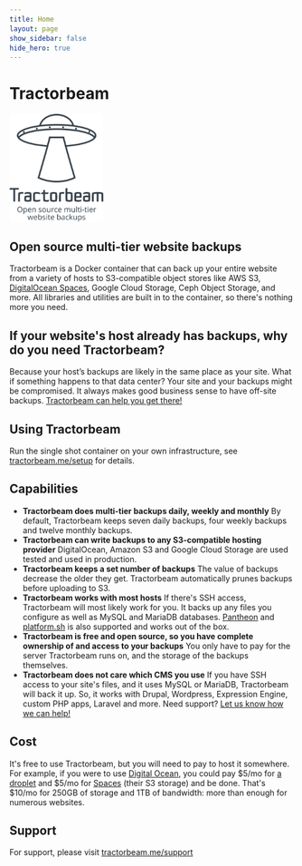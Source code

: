 ```yaml
---
title: Home
layout: page
show_sidebar: false
hide_hero: true
---
```


# Tractorbeam


<img src="/images/logo.svg" class="is-pulled-right is-one-third" width="33%"/>


## Open source multi-tier website backups

Tractorbeam is a Docker container that can back up your entire website from a variety of hosts to S3-compatible object stores like AWS S3, [DigitalOcean Spaces](https://www.digitalocean.com/products/spaces/?refcode=5fb69d9c62e4), Google Cloud Storage, Ceph Object Storage, and more.  All libraries and utilities are built in to the container, so there's nothing more you need.


## If your website's host already has backups, why do you need Tractorbeam?

Because your host’s backups are likely in the same place as your site. What if something happens to that data center? Your site and your backups might be compromised. It always makes good business sense to have off-site backups. [Tractorbeam can help you get there!](/support/)


## Using Tractorbeam

Run the single shot container on your own infrastructure, see [tractorbeam.me/setup](/setup/) for details.


## Capabilities

*   **Tractorbeam does multi-tier backups daily, weekly and monthly**
By default, Tractorbeam keeps seven daily backups, four weekly backups and twelve monthly backups.
*   **Tractorbeam can write backups to any S3-compatible hosting provider**
DigitalOcean, Amazon S3 and Google Cloud Storage are used tested and used in production.
*   **Tractorbeam keeps a set number of backups**
The value of backups decrease the older they get. Tractorbeam automatically prunes backups before uploading to S3. 
*   **Tractorbeam works with most hosts**
If there's SSH access, Tractorbeam will most likely work for you. It backs up any files you configure as well as MySQL and MariaDB databases. [Pantheon](https://pantheon.io/) and [platform.sh](https://platform.sh/) is also supported and works out of the box.
*   **Tractorbeam is free and open source, so you have complete ownership of and access to your backups**
You only have to pay for the server Tractorbeam runs on, and the storage of the backups themselves.
*   **Tractorbeam does not care which CMS you use**
If you have SSH access to your site's files, and it uses MySQL or MariaDB, Tractorbeam will back it up. So, it works with Drupal, Wordpress, Expression Engine, custom PHP apps, Laravel and more. Need support? [Let us know how we can help!](/support/)    

## Cost

It's free to use Tractorbeam, but you will need to pay to host it somewhere. For example, if you were to use [Digital Ocean](https://m.do.co/c/5fb69d9c62e4), you could pay $5/mo for [a droplet](https://www.digitalocean.com/products/droplets/?refcode=5fb69d9c62e4) and $5/mo for [Spaces](https://www.digitalocean.com/products/spaces/?refcode=5fb69d9c62e4) (their S3 storage) and be done. That's $10/mo for 250GB of storage and 1TB of bandwidth: more than enough for numerous websites.


## Support

For support, please visit [tractorbeam.me/support](/support/)
